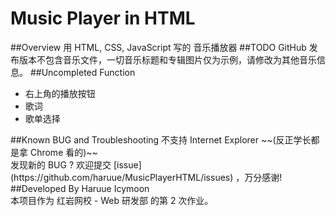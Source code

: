 Music Player in HTML
============
##Overview
用 HTML, CSS, JavaScript 写的 音乐播放器
##TODO
GitHub 发布版本不包含音乐文件，一切音乐标题和专辑图片仅为示例，请修改为其他音乐信息。
##Uncompleted Function
<ul>
<li>右上角的播放按钮</li>
<li>歌词</li>
<li>歌单选择</li>
</ul>
##Known BUG and Troubleshooting
不支持 Internet Explorer ~~(反正学长都是拿 Chrome 看的)~~<br />
发现新的 BUG ? 欢迎提交 [issue](https://github.com/haruue/MusicPlayerHTML/issues) ，万分感谢!
##Developed By
Haruue Icymoon <haruue@caoyue.com.cn> <br />
本项目作为 红岩网校 - Web 研发部 的第 2 次作业。